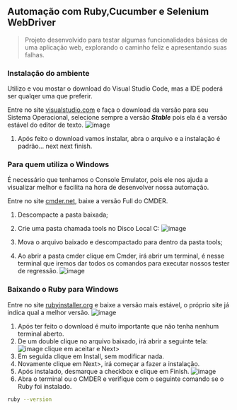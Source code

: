 ## Automação com Ruby,Cucumber e Selenium WebDriver

> Projeto desenvolvido para testar algumas funcionalidades básicas de uma aplicação web, explorando o caminho feliz e 
apresentando suas falhas.

### Instalação do ambiente

Utilizo e vou mostar o download do Visual Studio Code, mas a IDE poderá ser qualqer uma que preferir.

Entre no site [visualstudio.com](https://code.visualstudio.com/) e faça o download da versão para seu Sistema Operacional, selecione
sempre a versão **_Stable_** pois ela é a versão estável do editor de texto.
![image](https://user-images.githubusercontent.com/30832888/63362899-f7904680-c348-11e9-93f8-bd3ae4bb3b2d.png)


1. Após feito o download vamos instalar, abra o arquivo e a instalação é padrão... next next finish.

### Para quem utiliza o Windows

É necessário que tenhamos o Console Emulator, pois ele nos ajuda a visualizar melhor e facilita na hora de desenvolver nossa automação.

Entre no site [cmder.net](https://cmder.net/), baixe a versão Full do CMDER.

1. Descompacte a pasta baixada;
2. Crie uma pasta chamada tools no Disco Local C:
![image](https://user-images.githubusercontent.com/30832888/63368382-27911700-c354-11e9-87a6-d7afa99cda06.png)

3. Mova o arquivo baixado e descompactado para dentro da pasta tools;
4. Ao abrir a pasta cmder clique em Cmder, irá abrir um terminal, é nesse terminal que iremos dar todos os comandos para executar nossos tester de regressão.
![image](https://user-images.githubusercontent.com/30832888/63367046-5ce83580-c351-11e9-9770-bd009780ab13.png)

### Baixando o Ruby para Windows

Entre no site [rubyinstaller.org](https://rubyinstaller.org/downloads/) e baixe a versão mais estável, o próprio site já indica qual a melhor versão. 
![image](https://user-images.githubusercontent.com/30832888/63367665-bd2ba700-c352-11e9-8d31-b5f4262f7a8b.png)

1. Após ter feito o download é muito importante que não tenha nenhum terminal aberto.
2. De um double clique no arquivo baixado, irá abrir a seguinte tela:
![image](https://user-images.githubusercontent.com/30832888/63369102-a63a8400-c355-11e9-9a7e-ed345ebbdf4c.png)
clique em aceitar e Next>
3. Em seguida clique em Install, sem modificar nada.
4. Novamente clique em Next>, irá começar a fazer a instalação.
5. Após instalado, desmarque a checkbox e clique em Finish.
![image](https://user-images.githubusercontent.com/30832888/63369571-9a9b8d00-c356-11e9-926a-6669f94692cb.png)
6. Abra o terminal ou o CMDER e verifique com o seguinte comando se o Ruby foi instalado.
```sh
ruby --version
```
